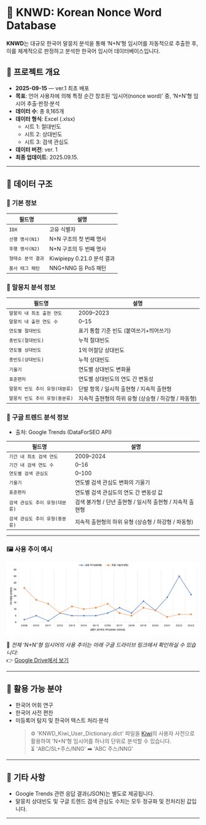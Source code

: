 # 🧬 KNWD: Korean Nonce Word Database

**KNWD**는 대규모 한국어 말뭉치 분석을 통해 ‘N+N’형 임시어를 자동적으로 추출한 후, 이를 체계적으로 판정하고 분석한 한국어 임시어 데이터베이스입니다.

## 📌 프로젝트 개요

- **2025-09-15** — ver.1 최초 배포
- **목표**: 언어 사용자에 의해 특정 순간 창조된 ‘임시어(nonce word)’ 중, ‘N+N’형 임시어 추출·판정·분석
- **데이터 수**: 총 8,165개
- **데이터 형식**: Excel (.xlsx)
  - 시트 1: 절대빈도
  - 시트 2: 상대빈도
  - 시트 3: 검색 관심도
- **데이터 버전**: ver. 1
- **최종 업데이트**: 2025.09.15.

---

## 🧾 데이터 구조

### 🔹 기본 정보
| 필드명 | 설명 |
|--------|------|
| `IDX` | 고유 식별자 |
| `선행 명사(N1)` | N+N 구조의 첫 번째 명사 |
| `후행 명사(N2)` | N+N 구조의 두 번째 명사 |
| `형태소 분석 결과` | Kiwipiepy 0.21.0 분석 결과 |
| `품사 태그 패턴` | NNG+NNG 등 PoS 패턴 |

### 🔹 말뭉치 분석 정보
| 필드명 | 설명 |
|--------|------|
| `말뭉치 내 최초 출현 연도` | 2009–2023 |
| `말뭉치 내 출현 연도 수` | 0–15 |
| `연도별 절대빈도` | 표기 통합 기준 빈도 (붙여쓰기+띄어쓰기) |
| `총빈도(절대빈도)` | 누적 절대빈도 |
| `연도별 상대빈도` | 1억 어절당 상대빈도 |
| `총빈도(상대빈도)` | 누적 상대빈도 |
| `기울기` | 연도별 상대빈도 변화율 |
| `표준편차` | 연도별 상대빈도의 연도 간 변동성 |
| `말뭉치 빈도 추이 유형(대분류)` | 단발 항목 / 일시적 출현형 / 지속적 출현형 |
| `말뭉치 빈도 추이 유형(중분류)` | 지속적 출현형의 하위 유형 (상승형 / 하강형 / 파동형) |

### 🔹 구글 트렌드 분석 정보

- 출처: Google Trends (DataForSEO API)

| 필드명 | 설명 |
|--------|------|
| `기간 내 최초 검색 연도` | 2009–2024 |
| `기간 내 검색 연도 수` | 0–16 |
| `연도별 검색 관심도` | 0–100 |
| `기울기` | 연도별 검색 관심도 변화의 기울기 |
| `표준편차` | 연도별 검색 관심도의 연도 간 변동성 값 |
| `검색 관심도 추이 유형(대분류)` | 검색 불가형 / 단년 출현형 / 일시적 출현형 / 지속적 출현형 |
| `검색 관심도 추이 유형(중분류)` | 지속적 출현형의 하위 유형 (상승형 / 하강형 / 파동형) |

---

### 🖼 사용 추이 예시

!['N+N'형 임시어 사용 추이 예시](./img/example.jpg)

📁 *전체 ‘N+N’형 임시어의 사용 추이는 아래 구글 드라이브 링크에서 확인하실 수 있습니다:* <br>
👉 [Google Drive에서 보기](https://drive.google.com/file/d/1bnMm-9wH7OVyE6-PSVU1e5Dcd_UiGRF5/view?usp=sharing)

---

## 🧩 활용 가능 분야
- 한국어 어휘 연구
- 한국어 사전 편찬 
- 미등록어 탐지 및 한국어 텍스트 처리·분석
  > ⚙️ 'KNWD_Kiwi_User_Dictionary.dict' 파일을 [Kiwi](https://github.com/bab2min/kiwipiepy)의 사용자 사전으로 활용하여 'N+N'형 임시어를 하나의 단위로 분석할 수 있습니다. <br>
  > ⏳ 'ABC/SL+주스/NNG' ➡️ 'ABC 주스/NNG'

---

## 📂 기타 사항
- Google Trends 관련 응답 결과(JSON)는 별도로 제공됩니다.
- 말뭉치 상대빈도 및 구글 트렌드 검색 관심도 수치는 모두 정규화 및 전처리된 값입니다.

---